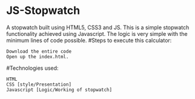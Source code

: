 # JS-Stopwatch
A stopwatch built using HTML5, CSS3 and JS.
This is a simple stopwatch functionality achieved using Javascript. The logic is very simple with the minimum lines of code possible.
#Steps to execute this calculator:

    Download the entire code
    Open up the index.html.

#Technologies used:

    HTML
    CSS [style/Presentation]
    Javascript [Logic/Working of stopwatch]

